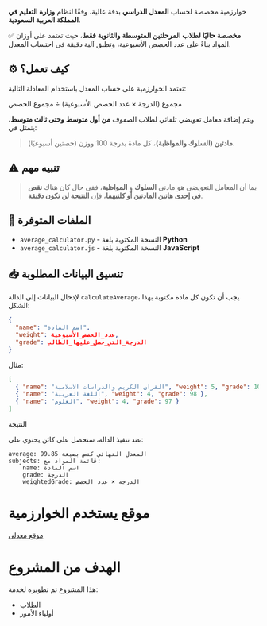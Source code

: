 

خوارزمية مخصصة لحساب **المعدل الدراسي** بدقة عالية، وفقًا لنظام **وزارة التعليم في المملكة العربية السعودية**.

✅ **مخصصة حاليًا لطلاب المرحلتين المتوسطة والثانوية فقط**، حيث تعتمد على أوزان المواد بناءً على عدد الحصص الأسبوعية، وتطبق آلية دقيقة في احتساب المعدل.

## ⚙️ كيف تعمل؟

تعتمد الخوارزمية على حساب المعدل باستخدام المعادلة التالية:

مجموع (الدرجة × عدد الحصص الأسبوعية) ÷ مجموع الحصص

ويتم إضافة معامل تعويضي تلقائي لطلاب الصفوف **من أول متوسط وحتى ثالث متوسط**، يتمثل في:

> **مادتين (السلوك والمواظبة)**، كل مادة بدرجة 100 ووزن (حصتين أسبوعيًا).

## ⚠️ تنبيه مهم

> بما أن المعامل التعويضي هو مادتي **السلوك** و **المواظبة**، ففي حال كان هناك **نقص في إحدى هاتين المادتين أو كلتيهما**، فإن **النتيجة لن تكون دقيقة**.

## 📂 الملفات المتوفرة

- `average_calculator.py` - النسخة المكتوبة بلغة **Python**
- `average_calculator.js` - النسخة المكتوبة بلغة **JavaScript**

## 📥 تنسيق البيانات المطلوبة

لإدخال البيانات إلى الدالة `calculateAverage`، يجب أن تكون كل مادة مكتوبة بهذا الشكل:

```json
{
  "name": "اسم المادة",
  "weight": عدد_الحصص_الأسبوعية,
  "grade": الدرجة_التي_حصل_عليها_الطالب
}
```
مثال:
```json
[
  { "name": "القران الكريم والدراسات الاسلامية", "weight": 5, "grade": 100 },
  { "name": "اللغة العربية", "weight": 4, "grade": 98 },
  { "name": "العلوم", "weight": 4, "grade": 97 }
]
```
النتيجة

عند تنفيذ الدالة، ستحصل على كائن يحتوي على:
```
average: المعدل النهائي كنص بصيغة 99.85
subjects: قائمة المواد مع:
    name: اسم المادة
    grade: الدرجة
    weightedGrade: الدرجة × عدد الحصص
```

# موقع يستخدم الخوارزمية

[موقع معدلي](https://mo3dly.github.io)

# الهدف من المشروع

هذا المشروع تم تطويره لخدمة:
- الطلاب
- أولياء الأمور
